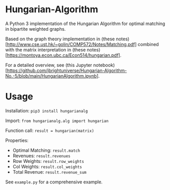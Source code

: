 # Hungarian-Algorithm

A Python 3 implementation of the Hungarian Algorithm for optimal matching in bipartite weighted graphs.

Based on the graph theory implementation in (these notes)[http://www.cse.ust.hk/~golin/COMP572/Notes/Matching.pdf] combined with the matrix interpretation in (these notes)[https://montoya.econ.ubc.ca/Econ514/hungarian.pdf].

For a detailed overview, see (this Jupyter notebook)[https://github.com/jbrightuniverse/Hungarian-Algorithm-No.-5/blob/main/HungarianAlgorithm.ipynb].

# Usage

Installation: `pip3 install hungarianalg`

Import: `from hungarianalg.alg import hungarian`

Function call: `result = hungarian(matrix)`

Properties:
- Optimal Matching: `result.match`
- Revenues: `result.revenues`
- Row Weights: `result.row_weights`
- Col Weights: `result.col_weights`
- Total Revenue: `result.revenue_sum`

See `example.py` for a comprehensive example.
